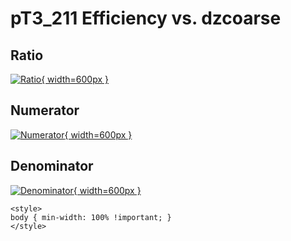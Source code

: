 # pT3_211 Efficiency vs. dzcoarse

## Ratio

[![Ratio](../mtv/var/pT3_211_eff_dzcoarse.png){ width=600px }](../mtv/var/pT3_211_eff_dzcoarse.pdf)

## Numerator

[![Numerator](../mtv/num/pT3_211_eff_dzcoarse_num.png){ width=600px }](../mtv/num/pT3_211_eff_dzcoarse_num.pdf)

## Denominator

[![Denominator](../mtv/den/pT3_211_eff_dzcoarse_den.png){ width=600px }](../mtv/den/pT3_211_eff_dzcoarse_den.pdf)


``` {=html}
<style>
body { min-width: 100% !important; }
</style>
```

